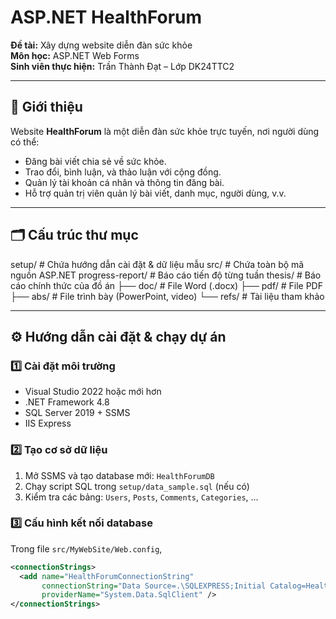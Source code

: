 # ASP.NET HealthForum

**Đề tài:** Xây dựng website diễn đàn sức khỏe  
**Môn học:** ASP.NET Web Forms  
**Sinh viên thực hiện:** Trần Thành Đạt – Lớp DK24TTC2  

---

## 🧠 Giới thiệu

Website **HealthForum** là một diễn đàn sức khỏe trực tuyến, nơi người dùng có thể:
- Đăng bài viết chia sẻ về sức khỏe.
- Trao đổi, bình luận, và thảo luận với cộng đồng.
- Quản lý tài khoản cá nhân và thông tin đăng bài.
- Hỗ trợ quản trị viên quản lý bài viết, danh mục, người dùng, v.v.

---

## 🗂 Cấu trúc thư mục

setup/ # Chứa hướng dẫn cài đặt & dữ liệu mẫu
src/ # Chứa toàn bộ mã nguồn ASP.NET
progress-report/ # Báo cáo tiến độ từng tuần
thesis/ # Báo cáo chính thức của đồ án
├── doc/ # File Word (.docx)
├── pdf/ # File PDF
├── abs/ # File trình bày (PowerPoint, video)
└── refs/ # Tài liệu tham khảo

---

## ⚙️ Hướng dẫn cài đặt & chạy dự án

### 1️⃣ Cài đặt môi trường
- Visual Studio 2022 hoặc mới hơn  
- .NET Framework 4.8  
- SQL Server 2019 + SSMS  
- IIS Express  

### 2️⃣ Tạo cơ sở dữ liệu
1. Mở SSMS và tạo database mới: `HealthForumDB`  
2. Chạy script SQL trong `setup/data_sample.sql` (nếu có)  
3. Kiểm tra các bảng: `Users`, `Posts`, `Comments`, `Categories`, ...

### 3️⃣ Cấu hình kết nối database
Trong file `src/MyWebSite/Web.config`, 
```xml
<connectionStrings>
  <add name="HealthForumConnectionString"
       connectionString="Data Source=.\SQLEXPRESS;Initial Catalog=HealthForumDB;Integrated Security=True"
       providerName="System.Data.SqlClient" />
</connectionStrings>
